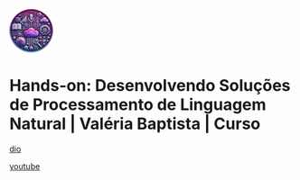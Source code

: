 ![alt text](image.png)

# Hands-on: Desenvolvendo Soluções de Processamento de Linguagem Natural | Valéria Baptista | Curso

[dio](https://web.dio.me/course/revisao-do-modulo-3/learning/1114d3ec-7ccd-463b-959c-4f2a1ad17ad1)

[youtube](https://www.youtube.com/playlist?list=PLUFkgDlXfnjuy5fYoOu8I78pjmGADkqiy)
